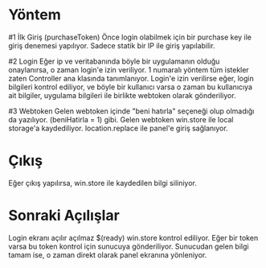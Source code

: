 # Yöntem

#1 İlk Giriş (purchaseToken)
Önce login olabilmek için bir purchase key ile giriş denemesi yapılıyor.
Sadece statik bir IP ile giriş yapılabilir.

#2 Login
Eğer ip ve veritabanında böyle bir uygulamanın olduğu onaylanırsa, o zaman login'e izin veriliyor.
1 numaralı yöntem tüm istekler zaten Controller ana klasında tanımlanıyor.
Login'e izin verilirse eğer, login bilgileri kontrol ediliyor, ve böyle bir kullanıcı varsa o zaman bu kullanıcıya ait bilgiler, uygulama bilgileri ile birlikte webtoken olarak gönderiliyor. 

#3 Webtoken
Gelen webtoken içinde "beni hatırla" seçeneği olup olmadığı da yazılıyor.
	(beniHatirla = 1) gibi.
Gelen webtoken win.store ile local storage'a kaydediliyor.
location.replace ile panel'e giriş sağlanıyor.

# Çıkış
Eğer çıkış yapılırsa, win.store ile kaydedilen bilgi siliniyor.

# Sonraki Açılışlar
Login ekranı açılır açılmaz $(ready) win.store kontrol ediliyor.
Eğer bir token varsa bu token kontrol için sunucuya gönderiliyor.
Sunucudan gelen bilgi tamam ise, o zaman direkt olarak panel ekranına yönleniyor.
